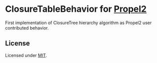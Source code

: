 ClosureTableBehavior for [Propel2](https://github.com/propelorm/Propel2)
==================================

First implementation of ClosureTree hierarchy algorithm as Propel2 user contributed behavior.

License
-------

Licensed under [MIT](http://opensource.org/licenses/MIT).
